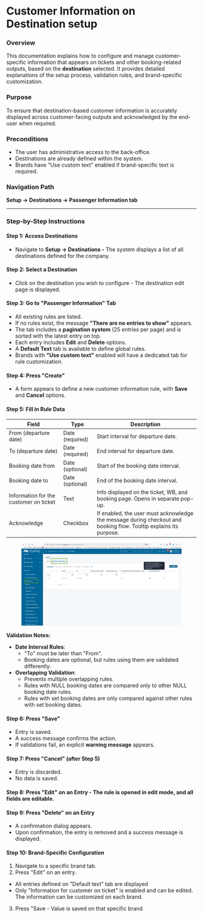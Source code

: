 # Customer Information on Destination setup

### Overview

This documentation explains how to configure and manage customer-specific information that appears on tickets and other booking-related outputs, based on the **destination** selected. It provides detailed explanations of the setup process, validation rules, and brand-specific customization.

### Purpose

To ensure that destination-based customer information is accurately displayed across customer-facing outputs and acknowledged by the end-user when required.

### Preconditions

* The user has administrative access to the back-office.
* Destinations are already defined within the system.
* Brands have "Use custom text" enabled if brand-specific text is required.

### Navigation Path

**Setup → Destinations → Passenger Information tab**

***

### Step-by-Step Instructions

#### Step 1: Access Destinations

* Navigate to **Setup → Destinations -** The system displays a list of all destinations defined for the company.

#### Step 2: Select a Destination

* Click on the destination you wish to configure - The destination edit page is displayed.

#### Step 3: Go to "Passenger Information" Tab

* All existing rules are listed.
* If no rules exist, the message **"There are no entries to show"** appears.
* The tab includes a **pagination system** (25 entries per page) and is sorted with the latest entry on top.
* Each entry includes **Edit** and **Delete** options.
* A **Default Text** tab is available to define global rules.
* Brands with **"Use custom text"** enabled will have a dedicated tab for rule customization.

#### Step 4: Press "Create"

* A form appears to define a new customer information rule, with **Save** and **Cancel** options.

#### Step 5: Fill in Rule Data

| Field                                  | Type            | Description                                                                                                       |
| -------------------------------------- | --------------- | ----------------------------------------------------------------------------------------------------------------- |
| From (departure date)                  | Date (required) | Start interval for departure date.                                                                                |
| To (departure date)                    | Date (required) | End interval for departure date.                                                                                  |
| Booking date from                      | Date (optional) | Start of the booking date interval.                                                                               |
| Booking date to                        | Date (optional) | End of the booking date interval.                                                                                 |
| Information for the customer on ticket | Text            | Info displayed on the ticket, WB, and booking page. Opens in separate pop-up.                                     |
| Acknowledge                            | Checkbox        | If enabled, the user must acknowledge the message during checkout and booking flow. Tooltip explains its purpose. |

<figure><img src="../.gitbook/assets/image (1) (1).png" alt=""><figcaption></figcaption></figure>

**Validation Notes:**

* **Date Interval Rules**:
  * "To" must be later than "From".
  * Booking dates are optional, but rules using them are validated differently.
* **Overlapping Validation**:
  * Prevents multiple overlapping rules.
  * Rules with NULL booking dates are compared only to other NULL booking date rules.
  * Rules with set booking dates are only compared against other rules with set booking dates.

#### Step 6: Press "Save"

* Entry is saved.
* A success message confirms the action.
* If validations fail, an explicit **warning message** appears.

#### Step 7: Press "Cancel" (after Step 5)

* Entry is discarded.
* No data is saved.

#### Step 8: Press "Edit" on an Entry  - The rule is opened in **edit mode,** and all fields are editable.

#### Step 9: Press "Delete" on an Entry

* A confirmation dialog appears.
* Upon confirmation, the entry is removed and a success message is displayed.

#### Step 10: Brand-Specific Configuration

1. Navigate to a specific brand tab.
2. Press "Edit" on an entry.

* All entries defined on "Default text" tab are displayed
* Only "Information for customer on ticket" is enabled and can be edited. The information can be customized on each brand.

3. Press "Save - Value is saved on that specific brand

